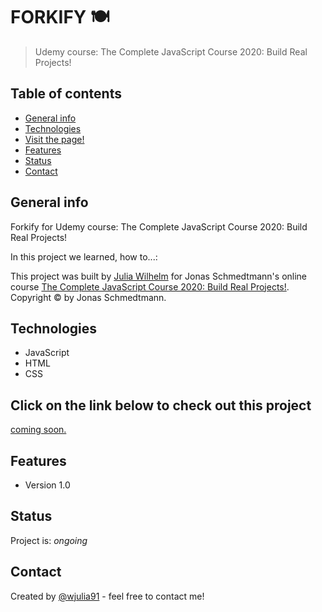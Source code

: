 # FORKIFY 🍽

>  Udemy course: The Complete JavaScript Course 2020: Build Real Projects!


## Table of contents
* [General info](#general-info)
* [Technologies](#technologies)
* [Visit the page!](#Click-on-the-link-below-to-check-out-this-project)
* [Features](#features)
* [Status](#status)
* [Contact](#contact)

## General info
Forkify for Udemy course: The Complete JavaScript Course 2020: Build Real Projects!

In this project we learned, how to...:


This project was built by <a href="https://www.linkedin.com/in/wjulia91/">Julia Wilhelm</a> for Jonas Schmedtmann's online course <a href="https://www.udemy.com/share/101WfeB0cbc1xbTHw=/">The Complete JavaScript Course 2020: Build Real Projects!</a>. Copyright © by Jonas Schmedtmann. 

## Technologies
* JavaScript
* HTML
* CSS

## Click on the link below to check out this project
<a href="#">coming soon.</a>

## Features
* Version 1.0

## Status
Project is: _ongoing_

## Contact
Created by [@wjulia91](https://www.linkedin.com/in/wjulia91/) - feel free to contact me!